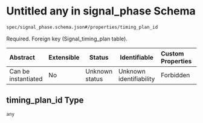 # Untitled any in signal_phase Schema

```txt
spec/signal_phase.schema.json#/properties/timing_plan_id
```

Required. Foreign key (Signal_timing_plan table).


| Abstract            | Extensible | Status         | Identifiable            | Custom Properties | Additional Properties | Access Restrictions | Defined In                                                                              |
| :------------------ | ---------- | -------------- | ----------------------- | :---------------- | --------------------- | ------------------- | --------------------------------------------------------------------------------------- |
| Can be instantiated | No         | Unknown status | Unknown identifiability | Forbidden         | Allowed               | none                | [signal_phase.schema.json\*](../../out/signal_phase.schema.json "open original schema") |

## timing_plan_id Type

`any`
